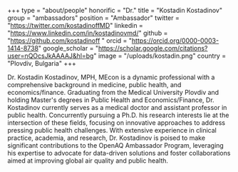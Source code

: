 +++
type = "about/people"
honorific = "Dr."
title = "Kostadin Kostadinov"
group = "ambassadors"
position = "Ambassador"
twitter = "https://twitter.com/kostadinoffMD"
linkedin = "https://www.linkedin.com/in/kostadinovmd/"
github = "https://github.com/kostadinoff "
orcid = "https://orcid.org/0000-0003-1414-8738"
google_scholar = "https://scholar.google.com/citations?user=nQOcsJkAAAAJ&hl=bg"
image = "/uploads/kostadin.png"
country = "Plovdiv, Bulgaria"
+++
<!--StartFragment-->

Dr. Kostadin Kostadinov, MPH, MEcon is a dynamic professional with a comprehensive background in medicine, public health, and economics/finance. Graduating from the Medical University Plovdiv and holding Master's degrees in Public Health and Economics/Finance, Dr. Kostadinov currently serves as a medical doctor and assistant professor in public health. Concurrently pursuing a Ph.D. his research interests lie at the intersection of these fields, focusing on innovative approaches to address pressing public health challenges. With extensive experience in clinical practice, academia, and research, Dr. Kostadinov is poised to make significant contributions to the OpenAQ Ambassador Program, leveraging his expertise to advocate for data-driven solutions and foster collaborations aimed at improving global air quality and public health. 

<!--EndFragment-->